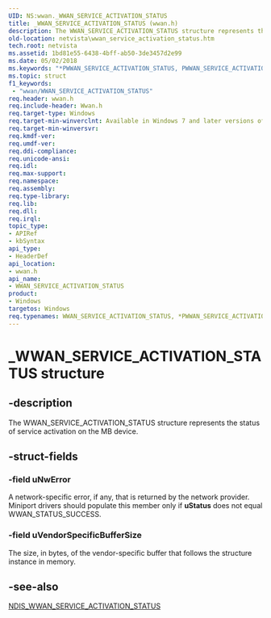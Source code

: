 ```yaml
---
UID: NS:wwan._WWAN_SERVICE_ACTIVATION_STATUS
title: _WWAN_SERVICE_ACTIVATION_STATUS (wwan.h)
description: The WWAN_SERVICE_ACTIVATION_STATUS structure represents the status of service activation on the MB device.
old-location: netvista\wwan_service_activation_status.htm
tech.root: netvista
ms.assetid: 1bd81e55-6438-4bff-ab50-3de3457d2e99
ms.date: 05/02/2018
ms.keywords: "*PWWAN_SERVICE_ACTIVATION_STATUS, PWWAN_SERVICE_ACTIVATION_STATUS, PWWAN_SERVICE_ACTIVATION_STATUS structure pointer [Network Drivers Starting with Windows Vista], WWAN_SERVICE_ACTIVATION_STATUS, WWAN_SERVICE_ACTIVATION_STATUS structure [Network Drivers Starting with Windows Vista], WwanRef_b9086c08-c7df-46f1-8ce2-c056dd667eac.xml, _WWAN_SERVICE_ACTIVATION_STATUS, netvista.wwan_service_activation_status, wwan/PWWAN_SERVICE_ACTIVATION_STATUS, wwan/WWAN_SERVICE_ACTIVATION_STATUS"
ms.topic: struct
f1_keywords:
 - "wwan/WWAN_SERVICE_ACTIVATION_STATUS"
req.header: wwan.h
req.include-header: Wwan.h
req.target-type: Windows
req.target-min-winverclnt: Available in Windows 7 and later versions of Windows.
req.target-min-winversvr: 
req.kmdf-ver: 
req.umdf-ver: 
req.ddi-compliance: 
req.unicode-ansi: 
req.idl: 
req.max-support: 
req.namespace: 
req.assembly: 
req.type-library: 
req.lib: 
req.dll: 
req.irql: 
topic_type:
- APIRef
- kbSyntax
api_type:
- HeaderDef
api_location:
- wwan.h
api_name:
- WWAN_SERVICE_ACTIVATION_STATUS
product:
- Windows
targetos: Windows
req.typenames: WWAN_SERVICE_ACTIVATION_STATUS, *PWWAN_SERVICE_ACTIVATION_STATUS
---
```


# _WWAN_SERVICE_ACTIVATION_STATUS structure


## -description


The WWAN_SERVICE_ACTIVATION_STATUS structure represents the status of service activation on the MB
  device.


## -struct-fields




### -field uNwError

A network-specific error, if any, that is returned by the network provider. Miniport drivers
     should populate this member only if 
     <b>uStatus</b> does not equal WWAN_STATUS_SUCCESS.


### -field uVendorSpecificBufferSize

The size, in bytes, of the vendor-specific buffer that follows the structure instance in
     memory.


## -see-also




<a href="https://docs.microsoft.com/windows-hardware/drivers/ddi/content/ndiswwan/ns-ndiswwan-_ndis_wwan_service_activation_status">
   NDIS_WWAN_SERVICE_ACTIVATION_STATUS</a>
 

 

